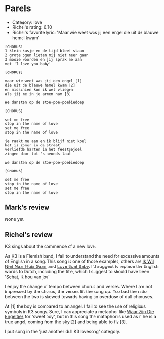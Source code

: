 # Parels

 * Category: love
 * Richel's rating: 6/10
 * Richel's favorite lyric: 'Maar wie weet was jij een engel die uit de blauwe hemel kwam'


```
[CHORUS]
1 klein kusje en de tijd bleef staan
2 grote ogen lieten mij niet meer gaan
3 mooie woorden en jij sprak me aan
met 'I love you baby'

[CHORUS]

maar wie weet was jij een engel [1]
die uit de blauwe hemel kwam [2]
en misschien kon ik wel vliegen
als jij me in je armen nam [3]

We dansten op de stoe-poe-poebiedoep

[CHORUS]

set me free
stop in the name of love
set me free
stop in the name of love

je raakt me aan en ik blijf niet koel
het is zomer in de straat
verliefde harten in het feestgejoel
zingen door tot 's avonds laat

we dansten op de stoe-poe-poebiedoep

[CHORUS]

set me free
stop in the name of love
set me free
stop in the name of love
```

## Mark's review

None yet.

## Richel's review

K3 sings about the commence of a new love.

As K3 is a Flemish band, I fail to understand the need
for excessive amounts of English in a song. This
song is one of those examples, others are
[Ik Wil Niet Naar Huis Gaan](IkWilNietNaarHuisGaan.md),
and [Love Boat Baby](LoveBoatBaby.md). I'd suggest to 
replace the English words to Dutch, including the title,
which I suggest to should have been 'Schat, ik hou van jou'

I enjoy the change of tempo between chorus and verses.
Where I am not impressed by the chorus, the verses lift
the song up. Too bad the ratio between the two is skewed
towards having an overdose of dull choruses.

At [1] the boy is compared to an angel. I fail to see
the use of religious symbols in K3 songs. Sure, I can appreciate
a metaphor like [Waar Zijn Die Engeltjes](WaarZijnDieEngeltjes.md)
for 'sweet boy', but in this song the mataphor is used as if he
is a true angel, coming from the sky [2] and being able to fly [3].

I put song in the 'just another dull K3 lovesong' category.
